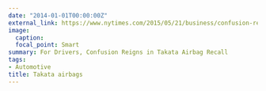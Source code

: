```yaml
---
date: "2014-01-01T00:00:00Z"
external_link: https://www.nytimes.com/2015/05/21/business/confusion-reigns-in-airbag-recall.html
image:
  caption: 
  focal_point: Smart
summary: For Drivers, Confusion Reigns in Takata Airbag Recall 
tags:
- Automotive
title: Takata airbags
---
```

